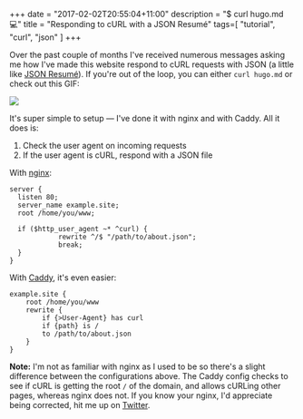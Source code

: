 +++
date = "2017-02-02T20:55:04+11:00"
description = "$ curl hugo.md 💻"
title = "Responding to cURL with a JSON Resumé"
tags=[ "tutorial", "curl", "json" ]
+++

Over the past couple of months I've received numerous messages asking me how I've made this website respond to cURL requests with JSON (a little like [JSON Resumé](https://jsonresume.org)).  If you're out of the loop, you can either `curl hugo.md` or check out this GIF:

![](screen-capture.gif)

It's super simple to setup — I've done it with nginx and with Caddy. All it does is:  
1. Check the user agent on incoming requests   
2. If the user agent is cURL, respond with a JSON file

With [nginx](https://www.nginx.com):

```nginx
server {
  listen 80;
  server_name example.site;
  root /home/you/www;

  if ($http_user_agent ~* ^curl) {
    		rewrite ^/$ "/path/to/about.json";
    		break;
  }
}
```

With [Caddy](https://caddyserver.com), it's even easier:

```
example.site {
    root /home/you/www
    rewrite {
        if {>User-Agent} has curl
        if {path} is /
        to /path/to/about.json
    }
}
```

**Note:** I'm not as familiar with nginx as I used to be so there's a slight difference between the configurations above. The Caddy config checks to see if cURL is getting the root `/` of the domain, and allows cURLing other pages, whereas nginx does not. If you know your nginx, I'd appreciate being corrected, hit me up on [Twitter](https://twitter.com/hugojmd).
